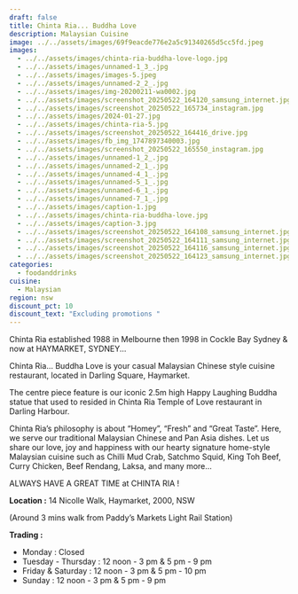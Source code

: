 ```yaml
---
draft: false
title: Chinta Ria... Buddha Love
description: Malaysian Cuisine
image: ../../assets/images/69f9eacde776e2a5c91340265d5cc5fd.jpeg
images:
  - ../../assets/images/chinta-ria-buddha-love-logo.jpg
  - ../../assets/images/unnamed-1_3_.jpg
  - ../../assets/images/images-5.jpeg
  - ../../assets/images/unnamed-2_2_.jpg
  - ../../assets/images/img-20200211-wa0002.jpg
  - ../../assets/images/screenshot_20250522_164120_samsung_internet.jpg
  - ../../assets/images/screenshot_20250522_165734_instagram.jpg
  - ../../assets/images/2024-01-27.jpg
  - ../../assets/images/chinta-ria-5.jpg
  - ../../assets/images/screenshot_20250522_164416_drive.jpg
  - ../../assets/images/fb_img_1747897340003.jpg
  - ../../assets/images/screenshot_20250522_165550_instagram.jpg
  - ../../assets/images/unnamed-1_2_.jpg
  - ../../assets/images/unnamed-2_1_.jpg
  - ../../assets/images/unnamed-4_1_.jpg
  - ../../assets/images/unnamed-5_1_.jpg
  - ../../assets/images/unnamed-6_1_.jpg
  - ../../assets/images/unnamed-7_1_.jpg
  - ../../assets/images/caption-1.jpg
  - ../../assets/images/chinta-ria-buddha-love.jpg
  - ../../assets/images/caption-3.jpg
  - ../../assets/images/screenshot_20250522_164108_samsung_internet.jpg
  - ../../assets/images/screenshot_20250522_164111_samsung_internet.jpg
  - ../../assets/images/screenshot_20250522_164116_samsung_internet.jpg
  - ../../assets/images/screenshot_20250522_164123_samsung_internet.jpg
categories:
  - foodanddrinks
cuisine:
  - Malaysian
region: nsw
discount_pct: 10
discount_text: "Excluding promotions "
---
```

Chinta Ria established 1988 in Melbourne then 1998 in Cockle Bay Sydney & now at HAYMARKET, SYDNEY...

Chinta Ria… Buddha Love is your casual Malaysian Chinese style cuisine restaurant, located in Darling Square, Haymarket. 

The centre piece feature is our iconic 2.5m high Happy Laughing Buddha statue that used to resided in Chinta Ria Temple of Love restaurant in Darling Harbour. 

Chinta Ria’s philosophy is about “Homey”, “Fresh” and “Great Taste”. Here, we serve our traditional Malaysian Chinese and Pan Asia dishes. Let us share our love, joy and happiness with our hearty signature home-style Malaysian cuisine such as Chilli Mud Crab, Satchmo Squid, King Toh Beef, Curry Chicken, Beef Rendang, Laksa, and many more... 

ALWAYS HAVE A GREAT TIME at CHINTA RIA !

**Location :** 14 Nicolle Walk, Haymarket, 2000, NSW

(Around 3 mins walk from Paddy’s Markets Light Rail Station)

**Trading :**

* Monday : Closed 
* Tuesday - Thursday : 12 noon - 3 pm & 5 pm - 9 pm
* Friday & Saturday : 12 noon - 3 pm & 5 pm - 10 pm
* Sunday : 12 noon - 3 pm & 5 pm - 9 pm
